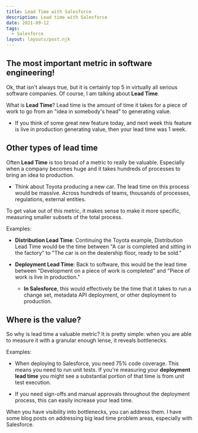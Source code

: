 ```yaml
---
title: Lead Time with Salesforce
description: Lead time with Salesforce
date: 2021-09-12
tags:
  - Salesforce
layout: layouts/post.njk
---
```

## The most important metric in software engineering!
Ok, that isn't always true, but it is certainly top 5 in virtually all serious software companies. Of course, I am talking about **Lead Time**. 

What is **Lead Time**? Lead time is the amount of time it takes for a piece of work to go from an "idea in somebody's head" to generating value. 
- If you think of some great new feature today, and next week this feature is live in production generating value, then your lead time was 1 week. 

## Other types of lead time
Often **Lead Time** is too broad of a metric to really be valuable. Especially when a company becomes huge and it takes hundreds of processes to bring an idea to production. 

- Think about Toyota producing a new car. The lead time on this process would be massive. Across hundreds of teams, thousands of processes, regulations, external entities.

To get value out of this metric, it makes sense to make it more specific, measuring smaller subsets of the total process.

Examples:

- **Distribution Lead Time**: Continuing the Toyota example, Distribution Lead Time would be the time between "A car is completed and sitting in the factory" to "The car is on the dealership floor, ready to be sold." 
  
- **Deployment Lead Time**: Back to software, this would be the lead time between "Development on a piece of work is completed" and "Piece of work is live in production." 
  - **In Salesforce**, this would effectively be the time that it takes to run a change set, metadata API deployment, or other deployment to production.

## Where is the value?
So why is lead time a valuable metric? It is pretty simple: when you are able to measure it with a granular enough lense, it reveals bottlenecks.

Examples:
- When deploying to Salesforce, you need 75% code coverage. This means you need to run unit tests. If you're measuring your **deployment lead time** you might see a substantial portion of that time is from unit test execution. 
  
- If you need sign-offs and manual approvals throughout the deployment process, this can easily increase your lead time.

When you have visibility into bottlenecks, you can address them. I have some blog posts on addressing big lead time problem areas, especially with Salesforce. 